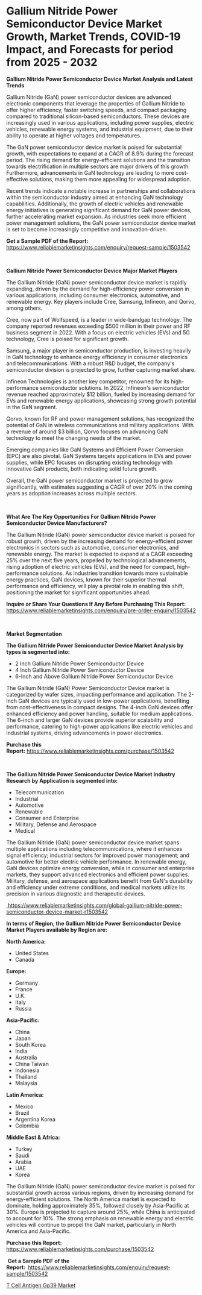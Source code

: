 <p><h1>Gallium Nitride Power Semiconductor Device Market Growth, Market Trends, COVID-19 Impact, and Forecasts for period from 2025 - 2032</h1></p><p><strong>Gallium Nitride Power Semiconductor Device Market Analysis and Latest Trends</strong></p>
<p><p>Gallium Nitride (GaN) power semiconductor devices are advanced electronic components that leverage the properties of Gallium Nitride to offer higher efficiency, faster switching speeds, and compact packaging compared to traditional silicon-based semiconductors. These devices are increasingly used in various applications, including power supplies, electric vehicles, renewable energy systems, and industrial equipment, due to their ability to operate at higher voltages and temperatures.</p><p>The GaN power semiconductor device market is poised for substantial growth, with expectations to expand at a CAGR of 8.9% during the forecast period. The rising demand for energy-efficient solutions and the transition towards electrification in multiple sectors are major drivers of this growth. Furthermore, advancements in GaN technology are leading to more cost-effective solutions, making them more appealing for widespread adoption. </p><p>Recent trends indicate a notable increase in partnerships and collaborations within the semiconductor industry aimed at enhancing GaN technology capabilities. Additionally, the growth of electric vehicles and renewable energy initiatives is generating significant demand for GaN power devices, further accelerating market expansion. As industries seek more efficient power management solutions, the GaN power semiconductor device market is set to become increasingly competitive and innovation-driven.</p></p>
<p><strong>Get a Sample PDF of the Report:&nbsp;</strong> <a href="https://www.reliablemarketinsights.com/enquiry/request-sample/1503542?utm_campaign=3164&utm_medium=2&utm_source=Github&utm_content=ia&utm_term=23032025&utm_id=gallium-nitride-power-semiconductor-device">https://www.reliablemarketinsights.com/enquiry/request-sample/1503542</a></p>
<p>&nbsp;</p>
<p><strong>Gallium Nitride Power Semiconductor Device Major Market Players</strong></p>
<p><p>The Gallium Nitride (GaN) power semiconductor device market is rapidly expanding, driven by the demand for high-efficiency power conversion in various applications, including consumer electronics, automotive, and renewable energy. Key players include Cree, Samsung, Infineon, and Qorvo, among others.</p><p>Cree, now part of Wolfspeed, is a leader in wide-bandgap technology. The company reported revenues exceeding $500 million in their power and RF business segment in 2022. With a focus on electric vehicles (EVs) and 5G technology, Cree is poised for significant growth. </p><p>Samsung, a major player in semiconductor production, is investing heavily in GaN technology to enhance energy efficiency in consumer electronics and telecommunications. With a robust R&D budget, the company's semiconductor division is projected to grow, further capturing market share.</p><p>Infineon Technologies is another key competitor, renowned for its high-performance semiconductor solutions. In 2022, Infineon's semiconductor revenue reached approximately $12 billion, fueled by increasing demand for EVs and renewable energy applications, showcasing strong growth potential in the GaN segment.</p><p>Qorvo, known for RF and power management solutions, has recognized the potential of GaN in wireless communications and military applications. With a revenue of around $3 billion, Qorvo focuses on advancing GaN technology to meet the changing needs of the market.</p><p>Emerging companies like GaN Systems and Efficient Power Conversion (EPC) are also pivotal. GaN Systems targets applications in EVs and power supplies, while EPC focuses on disrupting existing technology with innovative GaN products, both indicating solid future growth.</p><p>Overall, the GaN power semiconductor market is projected to grow significantly, with estimates suggesting a CAGR of over 20% in the coming years as adoption increases across multiple sectors.</p></p>
<p>&nbsp;</p>
<p><strong>What Are The Key Opportunities For Gallium Nitride Power Semiconductor Device Manufacturers?</strong></p>
<p><p>The Gallium Nitride (GaN) power semiconductor device market is poised for robust growth, driven by the increasing demand for energy-efficient power electronics in sectors such as automotive, consumer electronics, and renewable energy. The market is expected to expand at a CAGR exceeding 25% over the next five years, propelled by technological advancements, rising adoption of electric vehicles (EVs), and the need for compact, high-performance solutions. As industries transition towards more sustainable energy practices, GaN devices, known for their superior thermal performance and efficiency, will play a pivotal role in enabling this shift, positioning the market for significant opportunities ahead.</p></p>
<p><strong>Inquire or Share Your Questions If Any Before Purchasing This Report:</strong> <a href="https://www.reliablemarketinsights.com/enquiry/pre-order-enquiry/1503542?utm_campaign=3164&utm_medium=2&utm_source=Github&utm_content=ia&utm_term=23032025&utm_id=gallium-nitride-power-semiconductor-device">https://www.reliablemarketinsights.com/enquiry/pre-order-enquiry/1503542</a></p>
<p>&nbsp;</p>
<p><strong>Market Segmentation</strong></p>
<p><strong>The Gallium Nitride Power Semiconductor Device Market Analysis by types is segmented into:</strong></p>
<p><ul><li>2 Inch Gallium Nitride Power Semiconductor Device</li><li>4 Inch Gallium Nitride Power Semiconductor Device</li><li>6-Inch and Above Gallium Nitride Power Semiconductor Device</li></ul></p>
<p><p>The Gallium Nitride (GaN) Power Semiconductor Device market is categorized by wafer sizes, impacting performance and application. The 2-inch GaN devices are typically used in low-power applications, benefiting from cost-effectiveness in compact designs. The 4-inch GaN devices offer enhanced efficiency and power handling, suitable for medium applications. The 6-inch and larger GaN devices provide superior scalability and performance, catering to high-power applications like electric vehicles and industrial systems, driving advancements in power electronics.</p></p>
<p><strong>Purchase this Report:&nbsp;</strong><a href="https://www.reliablemarketinsights.com/purchase/1503542?utm_campaign=3164&utm_medium=2&utm_source=Github&utm_content=ia&utm_term=23032025&utm_id=gallium-nitride-power-semiconductor-device">https://www.reliablemarketinsights.com/purchase/1503542</a></p>
<p>&nbsp;</p>
<p><strong>The Gallium Nitride Power Semiconductor Device Market Industry Research by Application is segmented into:</strong></p>
<p><ul><li>Telecommunication</li><li>Industrial</li><li>Automotive</li><li>Renewable</li><li>Consumer and Enterprise</li><li>Military, Defense and Aerospace</li><li>Medical</li></ul></p>
<p><p>The Gallium Nitride (GaN) power semiconductor device market spans multiple applications including telecommunications, where it enhances signal efficiency; industrial sectors for improved power management; and automotive for better electric vehicle performance. In renewable energy, GaN devices optimize energy conversion, while in consumer and enterprise markets, they support advanced electronics and efficient power supplies. Military, defense, and aerospace applications benefit from GaN's durability and efficiency under extreme conditions, and medical markets utilize its precision in various diagnostic and therapeutic devices.</p></p>
<p><a href="https://www.reliablemarketinsights.com/global-gallium-nitride-power-semiconductor-device-market-r1503542?utm_campaign=3164&utm_medium=2&utm_source=Github&utm_content=ia&utm_term=23032025&utm_id=gallium-nitride-power-semiconductor-device">&nbsp;https://www.reliablemarketinsights.com/global-gallium-nitride-power-semiconductor-device-market-r1503542</a></p>
<p><strong>In terms of Region, the Gallium Nitride Power Semiconductor Device Market Players available by Region are:</strong></p>
<p>
    <p> <strong> North America: </strong>
        <ul>
            <li>United States</li>
            <li>Canada</li>
        </ul>
        </p> 
    <p> <strong> Europe: </strong>
        <ul>
            <li>Germany</li>
            <li>France</li>
            <li>U.K.</li>
            <li>Italy</li>
            <li>Russia</li>
        </ul>
        </p> 
    <p> <strong> Asia-Pacific: </strong>
        <ul>
            <li>China</li>
            <li>Japan</li>
            <li>South Korea</li>
            <li>India</li>
            <li>Australia</li>
            <li>China Taiwan</li>
            <li>Indonesia</li>
            <li>Thailand</li>
            <li>Malaysia</li>
        </ul>
        </p> 
    <p> <strong> Latin America: </strong>
        <ul>
            <li>Mexico</li>
            <li>Brazil</li>
            <li>Argentina Korea</li>
            <li>Colombia</li>
        </ul>
        </p> 
    <p> <strong> Middle East & Africa: </strong>
        <ul>
            <li>Turkey</li>
            <li>Saudi</li>
            <li>Arabia</li>
            <li>UAE</li>
            <li>Korea</li>
        </ul>
    </p>
    </p>
<p><p>The Gallium Nitride (GaN) power semiconductor device market is poised for substantial growth across various regions, driven by increasing demand for energy-efficient solutions. The North America market is expected to dominate, holding approximately 35%, followed closely by Asia-Pacific at 30%. Europe is projected to capture around 25%, while China is anticipated to account for 10%. The strong emphasis on renewable energy and electric vehicles will continue to propel the GaN market, particularly in North America and Asia-Pacific.</p></p>
<p><strong>Purchase this Report: </strong><a href="https://www.reliablemarketinsights.com/purchase/1503542?utm_campaign=3164&utm_medium=2&utm_source=Github&utm_content=ia&utm_term=23032025&utm_id=gallium-nitride-power-semiconductor-device">https://www.reliablemarketinsights.com/purchase/1503542</a></p>
<p>&nbsp;<strong>Get a Sample PDF of the Report:&nbsp;&nbsp;</strong><a href="https://www.reliablemarketinsights.com/enquiry/request-sample/1503542?utm_campaign=3164&utm_medium=2&utm_source=Github&utm_content=ia&utm_term=23032025&utm_id=gallium-nitride-power-semiconductor-device">https://www.reliablemarketinsights.com/enquiry/request-sample/1503542</a></p>
<p><strong></strong></p>
<p><p><a href="https://github.com/lestymbango/Market-Research-Report-List-1/blob/main/t-cell-antigen-gp39-market.md?utm_campaign=3164&utm_medium=2&utm_source=Github&utm_content=ia&utm_term=23032025&utm_id=gallium-nitride-power-semiconductor-device">T Cell Antigen Gp39 Market</a></p></p>